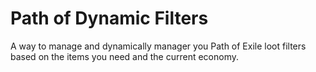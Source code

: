 # Path of Dynamic Filters

A way to manage and dynamically manager you Path of Exile loot filters based on the items you need and the current economy.
